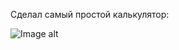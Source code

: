 Сделал самый простой калькулятор:

![Image alt](https://github.com/sashka0264/JavaScript/blob/master/Calculator/calc.png)
